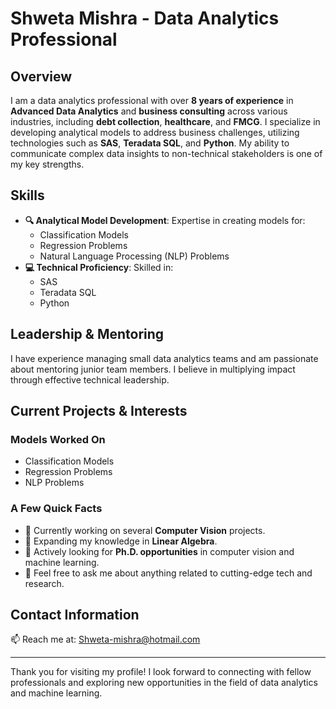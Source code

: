 # Shweta Mishra - Data Analytics Professional

## Overview
I am a data analytics professional with over **8 years of experience** in **Advanced Data Analytics** and **business consulting** across various industries, including **debt collection**, **healthcare**, and **FMCG**. I specialize in developing analytical models to address business challenges, utilizing technologies such as **SAS**, **Teradata SQL**, and **Python**. My ability to communicate complex data insights to non-technical stakeholders is one of my key strengths.

## Skills
- **🔍 Analytical Model Development**: Expertise in creating models for:
  - Classification Models
  - Regression Problems
  - Natural Language Processing (NLP) Problems
- **💻 Technical Proficiency**: Skilled in:
  - SAS
  - Teradata SQL
  - Python

## Leadership & Mentoring
I have experience managing small data analytics teams and am passionate about mentoring junior team members. I believe in multiplying impact through effective technical leadership.

## Current Projects & Interests
### Models Worked On
- Classification Models
- Regression Problems
- NLP Problems

### A Few Quick Facts
- 🔭 Currently working on several **Computer Vision** projects.
- 🧮 Expanding my knowledge in **Linear Algebra**.
- 🤔 Actively looking for **Ph.D. opportunities** in computer vision and machine learning.
- 💬 Feel free to ask me about anything related to cutting-edge tech and research.

## Contact Information
📫 Reach me at: [Shweta-mishra@hotmail.com](mailto:Shweta-mishra@hotmail.com)

---

Thank you for visiting my profile! I look forward to connecting with fellow professionals and exploring new opportunities in the field of data analytics and machine learning.
